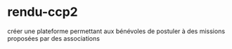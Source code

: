 # rendu-ccp2
créer une plateforme permettant aux bénévoles de  postuler à des missions proposées par des associations
